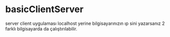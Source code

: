 # basicClientServer
server client uygulaması
localhost yerine bilgisayarınızın ıp sini yazarsanız 2 farklı bilgisayarda da çalıştırılabilir.
